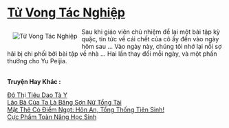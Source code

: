 <a href="https://truyenwiki.net/tu-vong-tac-nghiep.36503/" title="Tử Vong Tác Nghiệp"><h1>Tử Vong Tác Nghiệp</h1></a><div style="display:table"><img align="right" style="float: left; padding: 10px;" src="https://truyenwiki.net/a/img/str/src/36503.jpg" alt="Tử Vong Tác Nghiệp">Sau khi giáo viên chủ nhiệm để lại một bài tập kỳ quặc, tin tức về cái chết của cô ấy đến vào ngày hôm sau ... Vào ngày này, chúng tôi nhớ lại nỗi sợ hãi bị chi phối bởi bài tập về nhà ... Hai lần thay đổi mỗi ngày, và một phần thưởng cho Yu Peijia.</div><p><br><b>Truyện Hay Khác :</b></p><a href="https://truyenwiki.net/do-thi-tieu-dao-ta-y.36390/" alt="Đô Thị Tiêu Dao Tà Y">Đô Thị Tiêu Dao Tà Y</a><br/><a href="https://sangtacviet.wordpress.com/2020/10/22/lao-ba-cua-ta-la-bang-son-nu-tong-tai/" alt="Lão Bà Của Ta Là Băng Sơn Nữ Tổng Tài">Lão Bà Của Ta Là Băng Sơn Nữ Tổng Tài</a><br/><a href="https://sangtacviet.wordpress.com/2020/10/22/mat-the-co-diem-ngot-hon-an-tong-thong-tien-sinh/" alt="Mật Thê Có Điểm Ngọt: Hôn An, Tổng Thống Tiên Sinh!">Mật Thê Có Điểm Ngọt: Hôn An, Tổng Thống Tiên Sinh!</a><br/><a href="https://github.com/nownovels/topcv/tree/master/truyenhay/35323" alt="Cực Phẩm Toàn Năng Học Sinh">Cực Phẩm Toàn Năng Học Sinh</a><br/>